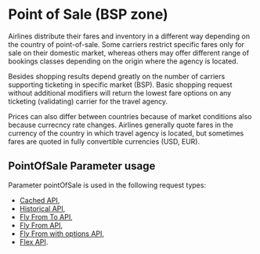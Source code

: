 # Point of Sale \(BSP zone\)

Airlines distribute their fares and inventory in a different way depending on the country of point-of-sale. Some carriers restrict specific fares only for sale on their domestic market, whereas others may offer different range of bookings classes depending on the origin where the agency is located.

Besides shopping results depend greatly on the number of carriers supporting ticketing in specific market \(BSP\). Basic shopping request without additional modifiers will return the lowest fare options on any ticketing \(validating\) carrier for the travel agency.

Prices can also differ between countries because of market conditions also because currecncy rate changes.  Airlines generally quote fares in the currency of the country in which travel agency is located, but sometimes fares are quoted in fully convertible currencies \(USD, EUR\).

## PointOfSale Parameter usage

Parameter pointOfSale is used in the following request types:

* [Cached API](/cached-api.md),
* [Historical API](/historical-api.md),
* [Fly From To API](/fly-from-to-api.md),
* [Fly From API](/fly-from-api.md),
* [Fly From with options API](/fly-from-with-options.md),
* [Flex API](/flex-api.md).



